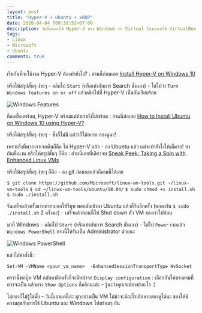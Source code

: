 ```yaml
---
layout: post
title: "Hyper-V + Ubuntu + xRDP"
date: 2020-04-04 T09:38:52+07:00
description: วันนี้มาลองใช้ Hyper-V ของ Windows ทำ Virtual (แทนการใช้ VirtualBox) แล้วลง Ubuntu - ทุกอย่างเรียบร้อยแต่ทำไมหน้าจอมาไม่เต็ม?
tags:
- Linux
- Microsoft
- Ubuntu
comments: true
---
```

เริ่มกันที่จะใช้งาน Hyper-V ต้องทำยังไง? : อ่านนี่ก่อนเลย [Install Hyper-V on Windows 10](https://docs.microsoft.com/en-us/virtualization/hyper-v-on-windows/quick-start/enable-hyper-v)

หรือให้สรุปสั้นๆ ง่ายๆ - คลิกไป `Start` (หรือเท่ากับการ Search นั่นเอง) - ใส่ไปว่า `Turn Windows features on or off` แล้วคลิกไปที่ Hyper-V เป็นอันเรียบร้อย

![Windows Features](https://res.cloudinary.com/sdees-reallife/image/upload/v1585882683/Windows-Features.png)

คือเครื่องพร้อม, Hyper-V พร้อมแต่ถ้าเรายังไม่พร้อม : อ่านนี่ต่อเลย [How to Install Ubuntu on Windows 10 using Hyper-V?](https://geekflare.com/ubuntu-on-windows/)

หรือให้สรุปสั้นๆ ง่ายๆ - ซึ่งก็ไม่มี แต่ว่าก็ไม่อยาก ลองดูนะ!

เพราะสิ่งที่พวกเราเจอนั่นก็คือ ได้ Hyper-V แล้ว - ลง Ubuntu แล้ว แต่จะทำยังไงให้เต็มจอ! หากันตั้งนาน หรือให้สรุปสั้นๆ ก็คือ : อ่านนี่เลยที่เดียวจบ [Sneak Peek: Taking a Spin with Enhanced Linux VMs](https://techcommunity.microsoft.com/t5/virtualization/sneak-peek-taking-a-spin-with-enhanced-linux-vms/ba-p/382415#)

หรือให้สรุปสั้นๆ ง่ายๆ ก็คือ - ลง git ก่อนนะแล้วก็ตามนี้ได้เลย

`$ git clone https://github.com/Microsoft/linux-vm-tools.git ~/linux-vm-tools`
`$ cd ~/linux-vm-tools/ubuntu/18.04/`
`$ sudo chmod +x install.sh`
`$ sudo ./install.sh`

รันเสร็จแล้วครั้งแรกตำราบอกให้รีบูท พอกลับเข้ามา Ubuntu แล้วก็รันอีกครั้ง (ตกลงรัน `$ sudo ./install.sh` 2 ครั้งนะ) - เสร็จแล้วตอนนี้ให้ Shut down ตัว VM ของเราไปก่อน

มาที่ Windows - คลิกไป `Start` (หรือเท่ากับการ Search นั่นเอง) - ใส่ไป `Power` เจอแล้ว `Windows PowerShell` ตรงนี้ให้รันเป็น Administrator ด้วยนะ

![Windows PowerShell](https://res.cloudinary.com/sdees-reallife/image/upload/v1585884305/Windows-PowerShell.png)

แล้วใส่คำสั่งนี้:

`Set-VM -VMName <your_vm_name>  -EnhancedSessionTransportType HvSocket`

คราวนี้พอบู๊ท VM กลับมาอีกครั้งก็จะมีหน้าจอ `Display configuration` : เลือกกันให้ตรงตามที่ควรจะเป็น แล้วตรง `Show Options` ก็คลิกนะล่ะ - รู้นะว่าคุณจะต้องทำอะไร :)

ไม่ลองก็ไม่รู้ใช่มั๊ย - วันนี้เอาแค่นี้ล่ะ ทุกอย่างเป็น VM ไม่น่าจะมีอะไรเสียหายลองดูได้นะ ของให้มีความสุขกับการใช้ Ubuntu และ Windows ไปพร้อมๆ กัน
